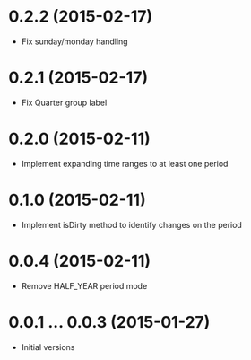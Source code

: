 
# 0.2.2 (2015-02-17)

- Fix sunday/monday handling

# 0.2.1 (2015-02-17)

- Fix Quarter group label

# 0.2.0 (2015-02-11)

- Implement expanding time ranges to at least one period

# 0.1.0 (2015-02-11)

- Implement isDirty method to identify changes on the period

# 0.0.4 (2015-02-11)

- Remove HALF_YEAR period mode

# 0.0.1 ... 0.0.3 (2015-01-27)

- Initial versions
